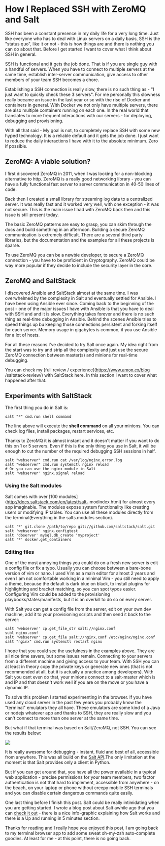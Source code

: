 # How I Replaced SSH with ZeroMQ and Salt


SSH has been a constant presence in my daily life for a very long time. Just
like everyone who has to deal with Linux servers on a daily basis, SSH is the
"status quo", like it or not - this is how things are and there is nothing you
can do about that. Before I get started I want to cover what I think about SSH
in general.

SSH is functional and it gets the job done. That is if you are single guy with
a handful of servers. When you have to connect to multiple servers at the same
time, establish inter-server communication, give access to other members of
your team SSH becomes a chore.

Establishing a SSH connection is really slow, there is no such thing as - "I
just want to quickly check these 3 servers". For me personally this slowness
really became an issue in the last year or so with the rise of Docker and
containers in general. With Docker we not only have multiple servers, there
are also multiple containers running on each one. In the real world that
translates to more frequent interactions with our servers - for deploying,
debugging and provisioning.

With all that said - My goal is not, to completely replace SSH with some new
hyped technology. It is a reliable default and it gets the job done. I just
want to reduce the daily interactions I have with it to the absolute minimum.
Zero if possible.

## ZeroMQ: A viable solution?

I first discovered ZeroMQ in 2011, when I was looking for a non-blocking
alternative to http. ZeroMQ is a really good networking library - you can have
a fully functional fast server to server communication in 40-50 lines of code.

Back then I created a small library for streaming log data to a centralized
server. It was really fast and it worked very well, with one exception - it
was not secure. This is the main issue I had with ZeroMQ back then and this
issue is still present today.

The basic ZeroMQ patterns are easy to grasp, you can skim through the docs and
build something in an afternoon. Building a secure ZeroMQ communication is
extremely difficult. There are a several third party libraries, but the
documentation and the examples for all these projects is sparse.

To use ZeroMQ you can be a newbie developer, to secure a ZeroMQ connection -
you have to be proficient in Cryptography. ZeroMQ could be way more popular if
they decide to include the security layer in the core.

## ZeroMQ and SaltStack

I discovered Ansible and SaltStack almost at the same time. I was overwhelmed
by the complexity in Salt and eventually settled for Ansible. I have been
using Ansible ever since. Coming back to the beginning of the post - one of
the major issues I have with Ansible is that you have to deal with SSH and and
it is slow. Everything takes forever and there is no such thing as real-time
debugging in Ansible. Behind the scenes Ansible tries to speed things up bu
keeping those connections persistent and forking itself for each server.
Memory usage in gigabytes is common, if you use Ansible for a lot of hosts.

For all these reasons I've decided to try Salt once again. My idea right from
the start was to try and strip all the complexity and just use the secure
ZeroMQ connection between master(s) and minions for real-time debugging.

You can check my [full review / experience](https://www.amon.cx/blog
/saltstack-review/) with SaltStack here. In this section I want to cover what
happened after that.

## Experiments with SaltStack

The first thing you do in Salt is:

    
    
    salt "*" cmd.run shell command
    

The line above will execute the **shell command** on all your minions. You can
check log files, install packages, restart services, etc.

Thanks to ZeroMQ it is almost instant and it doesn't matter if you want to do
this on 1 or 5 servers. Even if this is the only thing you use in Salt, it
will be enough to cut the number of the required debugging SSH sessions in
half.

    
    
    salt "webserver" cmd.run cat /var/log/nginx.error.log
    salt "webserver" cmd.run systemctl nginx reload
    # Or you can use the nginx module in Salt
    salt 'webserver' nginx.signal reload
    

### Using the Salt modules

Salt comes with over [100 modules](http://docs.saltstack.com/en/latest/salt-
modindex.html) for almost every app imaginable. The modules expose system
functionality like creating users or modifying IP tables. You can use all
these modules directly from the terminal(Everything in the salts.modules
section).

    
    
    salt '*' git.clone /path/to/repo git://github.com/saltstack/salt.git
    salt 'webserver' nginx.configtest
    salt 'dbserver' mysql.db_create 'myproject'
    salt '*' docker.get_containers
    

### Editing files

One of the most annoying things you could do on a fresh new server is edit a
config file or fix a typo. Usually you can choose between a bare-bone version
of vim or nano. I used Vim as a main editor for almost 2 years and even I am
not comfortable working in a minimal Vim - you still need to apply a theme,
because the default is dark blue on black, to install plugins for highlighting
and bracket matching, so you can spot typos easier. Configuring Vim could be
added to the provisioning playbooks/states/manifests, but it is an overkill to
do so on every server.

With Salt you can get a config file from the server, edit on your own dev
machine, add it to your provisioning scripts and then send it back to the
server:

    
    
    salt 'webserver' cp.get_file_str salt://nginx.conf
    subl nginx.conf
    salt 'webserver' cp.get_file salt://nginx.conf /etc/nginx/nginx.conf
    salt "nginx" cmd.run systemctl restart nginx
    

I hope that you could see the usefulness in the examples above. They are all
nice time savers, but some issues remain. Connecting to your servers from a
different machine and giving access to your team. With SSH you can at least in
theory copy the private keys or generate new ones (that is not recommended at
all, but it is actually a practice among developers). With Salt you cant even
do that, your minions connect to a salt-master which is and IP and that
doesn't work well if you are on the move or you have a dynamic IP.

To solve this problem I started experimenting in the browser. If you have used
any cloud server in the past few years you probably know the "terminal"
emulators they all have. These emulators are some kind of a Java or nodejs
whatever app and thanks to SSH, they are really slow and you can't connect to
more than one server at the same time.

But what if that terminal was based on Salt/ZeroMQ, not SSH. You can see the
results below:

![](https://d3qko0oh50jdzc.cloudfront.net/images/blog/how-i-replaced-ssh/remote_execution.gif)

It is really awesome for debugging - instant, fluid and best of all,
accessible from anywhere. This was all build on the [Salt
API](http://docs.saltstack.com/en/latest/ref/clients/).The only limitation at
the moment is that Salt provides only a client in Python.

But if you can get around that, you have all the power available in a typical
web application - precise permissions for your team members, two factor
authentication is not that hard to implement, accessible from anywhere - on
the beach, on your laptop or phone without creepy mobile SSH terminals and you
can disable certain dangerous commands quite easily.

One last thing before I finish this post. Salt could be really intimidating
when you are getting started. I wrote a blog post about Salt awhile ago that
you can [check it out](https://www.amon.cx/blog/saltstack-review/) \- there is
a nice info-graphic explaining how Salt works and there is a Up and running in
5 minutes section.

Thanks for reading and I really hope you enjoyed this post, I am going back to
my terminal browser app to add some sweat oh-my-zsh auto-complete goodies. At
least for me - at this point, there is no going back.
